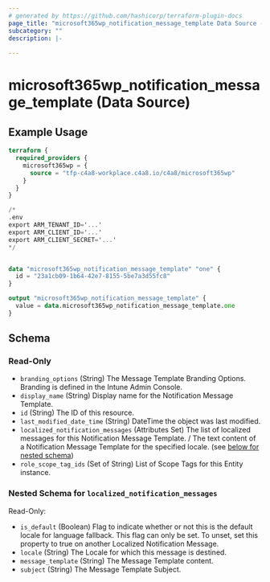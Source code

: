 ```yaml
---
# generated by https://github.com/hashicorp/terraform-plugin-docs
page_title: "microsoft365wp_notification_message_template Data Source - microsoft365wp"
subcategory: ""
description: |-
  
---
```


# microsoft365wp_notification_message_template (Data Source)



## Example Usage

```terraform
terraform {
  required_providers {
    microsoft365wp = {
      source = "tfp-c4a8-workplace.c4a8.io/c4a8/microsoft365wp"
    }
  }
}

/*
.env
export ARM_TENANT_ID='...'
export ARM_CLIENT_ID='...'
export ARM_CLIENT_SECRET='...'
*/


data "microsoft365wp_notification_message_template" "one" {
  id = "23a1cb09-1b64-42e7-8155-5be7a3d55fc8"
}

output "microsoft365wp_notification_message_template" {
  value = data.microsoft365wp_notification_message_template.one
}
```

<!-- schema generated by tfplugindocs -->
## Schema

### Read-Only

- `branding_options` (String) The Message Template Branding Options. Branding is defined in the Intune Admin Console.
- `display_name` (String) Display name for the Notification Message Template.
- `id` (String) The ID of this resource.
- `last_modified_date_time` (String) DateTime the object was last modified.
- `localized_notification_messages` (Attributes Set) The list of localized messages for this Notification Message Template. / The text content of a Notification Message Template for the specified locale. (see [below for nested schema](#nestedatt--localized_notification_messages))
- `role_scope_tag_ids` (Set of String) List of Scope Tags for this Entity instance.

<a id="nestedatt--localized_notification_messages"></a>
### Nested Schema for `localized_notification_messages`

Read-Only:

- `is_default` (Boolean) Flag to indicate whether or not this is the default locale for language fallback. This flag can only be set. To unset, set this property to true on another Localized Notification Message.
- `locale` (String) The Locale for which this message is destined.
- `message_template` (String) The Message Template content.
- `subject` (String) The Message Template Subject.


